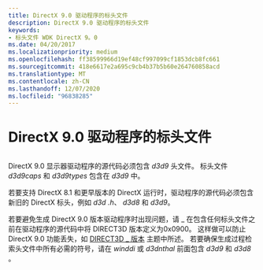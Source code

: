```yaml
---
title: DirectX 9.0 驱动程序的标头文件
description: DirectX 9.0 驱动程序的标头文件
keywords:
- 标头文件 WDK DirectX 9。0
ms.date: 04/20/2017
ms.localizationpriority: medium
ms.openlocfilehash: ff38599966d19ef48cf997099cf1853dcb8fc661
ms.sourcegitcommit: 418e6617e2a695c9cb4b37b5b60e264760858acd
ms.translationtype: MT
ms.contentlocale: zh-CN
ms.lasthandoff: 12/07/2020
ms.locfileid: "96838285"
---
```

# <a name="header-files-for-directx-90-drivers"></a>DirectX 9.0 驱动程序的标头文件


## <span id="ddk_header_files_for_directx_9_0_drivers_gg"></span><span id="DDK_HEADER_FILES_FOR_DIRECTX_9_0_DRIVERS_GG"></span>


DirectX 9.0 显示器驱动程序的源代码必须包含 *d3d9* 头文件。 标头文件 *d3d9caps* 和 *d3d9types* 包含在 *d3d9* 中。

若要支持 DirectX 8.1 和更早版本的 DirectX 运行时，驱动程序的源代码必须包含新旧的 DirectX 标头，例如 *d3d .h*、 *d3d8* 和 *d3d9*。

若要避免生成 DirectX 9.0 版本驱动程序时出现问题，请 \_ 在包含任何标头文件之前在驱动程序的源代码中将 DIRECT3D 版本定义为0x0900。 这样做可以防止 DirectX 9.0 功能丢失，如 [DIRECT3D \_ 版本](direct3d-version.md) 主题中所述。 若要确保生成过程检索头文件中所有必需的符号，请在 *winddi* 或 *d3dnthal* 前面包含 *d3d9* 和 *d3d8* 。

 

 





